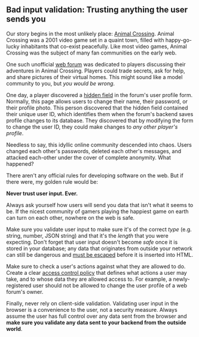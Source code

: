 ## Bad input validation: Trusting anything the user sends you
Our story begins in the most unlikely place: [Animal Crossing](https://en.wikipedia.org/wiki/Animal_Crossing). Animal Crossing was a 2001 video game set in a quaint town, filled with happy-go-lucky inhabitants that co-exist peacefully. Like most video games, Animal Crossing was the subject of many fan communities on the early web.

One such unofficial [web forum](https://en.wikipedia.org/wiki/Internet_forum) was dedicated to players discussing their adventures in Animal Crossing. Players could trade secrets, ask for help, and share pictures of their virtual homes. This might sound like a model community to you, but _you would be wrong_.

One day, a player discovered a [hidden field](https://developer.mozilla.org/en-US/docs/Web/HTML/Element/input/hidden) in the forum's user profile form. Normally, this page allows users to change their name, their password, or their profile photo. This person discovered that the hidden field contained their unique user ID, which identifies them when the forum's backend saves profile changes to its database. They discovered that by modifying the form to change the user ID, they could make changes to _any other player's profile_.

Needless to say, this idyllic online community descended into chaos. Users changed each other's passwords, deleted each other's messages, and attacked each-other under the cover of complete anonymity. What happened?

There aren't any official rules for developing software on the web. But if there were, my golden rule would be:

**Never trust user input. Ever.**

Always ask yourself how users will send you data that isn't what it seems to be. If the nicest community of gamers playing the happiest game on earth can turn on each other, nowhere on the web is safe.

<!-- TODO: Insert escaping link: https://www.owasp.org/index.php/XSS_(Cross_Site_Scripting)_Prevention_Cheat_Sheet#RULE_.231_-_HTML_Escape_Before_Inserting_Untrusted_Data_into_HTML_Element_Content  -->
Make sure you validate user input to make sure it's of the correct _type_ (e.g. string, number, JSON string) and that it's the _length_ that you were expecting. Don't forget that user input doesn't become _safe_ once it is stored in your database; any data that originates from outside your network can still be dangerous and [must be escaped]() before it is inserted into HTML.

Make sure to check a user's actions against what they are allowed to do. Create a clear [access control policy](https://www.owasp.org/index.php/Access_Control_Cheat_Sheet) that defines what actions a user may take, and to whose data they are allowed access to. For example, a newly-registered user should not be allowed to change the user profile of a web forum's owner.

Finally, never rely on client-side validation. Validating user input in the browser is a convenience to the user, not a security measure. Always assume the user has full control over any data sent from the browser and **make sure you validate any data sent to your backend from the outside world**.
